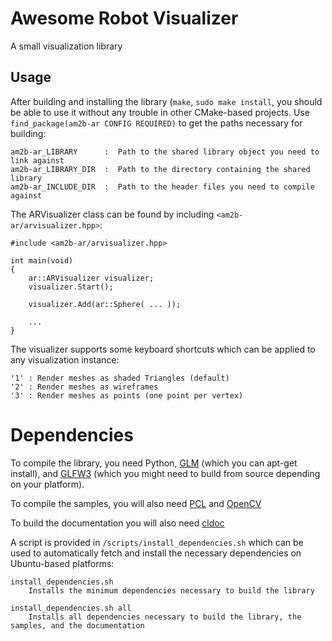# Awesome Robot Visualizer

A small visualization library

## Usage

After building and installing the library (`make`, `sudo make install`, you should be able to use it without any trouble in other CMake-based projects. Use `find_package(am2b-ar CONFIG REQUIRED)` to get the paths necessary for building:

    am2b-ar_LIBRARY      :  Path to the shared library object you need to link against
    am2b-ar_LIBRARY_DIR  :  Path to the directory containing the shared library
    am2b-ar_INCLUDE_DIR  :  Path to the header files you need to compile against

The ARVisualizer class can be found by including `<am2b-ar/arvisualizer.hpp>`:

    #include <am2b-ar/arvisualizer.hpp>
    
    int main(void)
    {
        ar::ARVisualizer visualizer;
        visualizer.Start();
        
        visualizer.Add(ar::Sphere( ... ));
        
        ...
    }

The visualizer supports some keyboard shortcuts which can be applied to any visualization instance:

    '1' : Render meshes as shaded Triangles (default)
    '2' : Render meshes as wireframes
    '3' : Render meshes as points (one point per vertex)

# Dependencies

To compile the library, you need Python, [GLM](http://glm.g-truc.net/) (which you can apt-get install), and [GLFW3](http://www.glfw.org/) (which you might need to build from source depending on your platform).

To compile the samples, you will also need [PCL](http://pointclouds.org/) and [OpenCV](http://opencv.org/)

To build the documentation you will also need [cldoc](https://jessevdk.github.io/cldoc/)

A script is provided in `/scripts/install_dependencies.sh` which can be used to automatically fetch and install the necessary dependencies on Ubuntu-based platforms:

    install_dependencies.sh
        Installs the minimum dependencies necessary to build the library
    
    install_dependencies.sh all
        Installs all dependencies necessary to build the library, the samples, and the documentation


